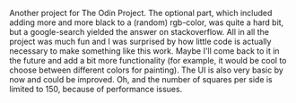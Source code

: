 Another project for The Odin Project. The optional part, which included adding more and more black to a (random) rgb-color, was quite a hard bit, but a google-search yielded the answer on stackoverflow.
All in all the project was much fun and I was surprised by how little code is actually necessary to make something like this work. Maybe I'll come back to it in the future and add a bit more functionality (for example, it would be cool to choose between different colors for painting). The UI is also very basic by now and could be improved. Oh, and the number of squares per side is limited to 150, because of performance issues.